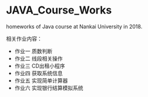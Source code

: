 # JAVA_Course_Works
homeworks of Java course at Nankai University in 2018.

相关作业内容：
- 作业一 质数判断
- 作业二 线段相关操作
- 作业三 CD出租小程序
- 作业四 获取系统信息
- 作业五 实现简单计算器
- 作业六 实现银行结算模拟系统

